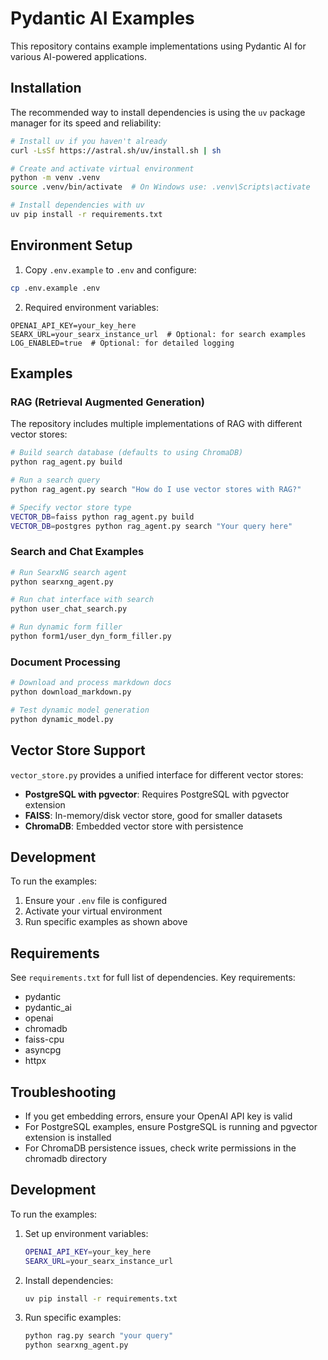 # Pydantic AI Examples

This repository contains example implementations using Pydantic AI for various AI-powered applications.

## Installation

The recommended way to install dependencies is using the `uv` package manager for its speed and reliability:

```bash
# Install uv if you haven't already
curl -LsSf https://astral.sh/uv/install.sh | sh

# Create and activate virtual environment
python -m venv .venv
source .venv/bin/activate  # On Windows use: .venv\Scripts\activate

# Install dependencies with uv
uv pip install -r requirements.txt
```

## Environment Setup

1. Copy `.env.example` to `.env` and configure:
```bash
cp .env.example .env
```

2. Required environment variables:
```
OPENAI_API_KEY=your_key_here
SEARX_URL=your_searx_instance_url  # Optional: for search examples
LOG_ENABLED=true  # Optional: for detailed logging
```

## Examples

### RAG (Retrieval Augmented Generation)

The repository includes multiple implementations of RAG with different vector stores:

```bash
# Build search database (defaults to using ChromaDB)
python rag_agent.py build

# Run a search query
python rag_agent.py search "How do I use vector stores with RAG?"

# Specify vector store type
VECTOR_DB=faiss python rag_agent.py build
VECTOR_DB=postgres python rag_agent.py search "Your query here"
```

### Search and Chat Examples

```bash
# Run SearxNG search agent
python searxng_agent.py

# Run chat interface with search
python user_chat_search.py

# Run dynamic form filler
python form1/user_dyn_form_filler.py
```

### Document Processing

```bash
# Download and process markdown docs
python download_markdown.py

# Test dynamic model generation
python dynamic_model.py
```

## Vector Store Support

`vector_store.py` provides a unified interface for different vector stores:

- **PostgreSQL with pgvector**: Requires PostgreSQL with pgvector extension
- **FAISS**: In-memory/disk vector store, good for smaller datasets
- **ChromaDB**: Embedded vector store with persistence

## Development

To run the examples:

1. Ensure your `.env` file is configured
2. Activate your virtual environment
3. Run specific examples as shown above

## Requirements

See `requirements.txt` for full list of dependencies. Key requirements:

- pydantic
- pydantic_ai
- openai
- chromadb
- faiss-cpu
- asyncpg
- httpx

## Troubleshooting

- If you get embedding errors, ensure your OpenAI API key is valid
- For PostgreSQL examples, ensure PostgreSQL is running and pgvector extension is installed
- For ChromaDB persistence issues, check write permissions in the chromadb directory

## Development

To run the examples:

1. Set up environment variables:
   ```bash
   OPENAI_API_KEY=your_key_here
   SEARX_URL=your_searx_instance_url
   ```

2. Install dependencies:
   ```bash
   uv pip install -r requirements.txt
   ```

3. Run specific examples:
   ```bash
   python rag.py search "your query"
   python searxng_agent.py
   ```
